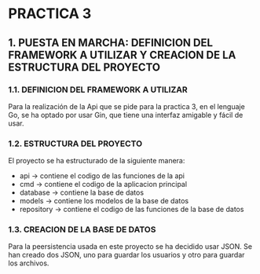 # PRACTICA 3
## 1. PUESTA EN MARCHA: DEFINICION DEL FRAMEWORK A UTILIZAR Y CREACION DE LA ESTRUCTURA DEL PROYECTO
### 1.1. DEFINICION DEL FRAMEWORK A UTILIZAR

Para la realización de la Api que se pide para la practica 3, en el lenguaje Go, se ha optado por usar Gin, que tiene una interfaz amigable y fácil de usar.

### 1.2. ESTRUCTURA DEL PROYECTO
El proyecto se ha estructurado de la siguiente manera:
- api -> contiene el codigo de las funciones de la api
- cmd -> contiene el codigo de la aplicacion principal
- database -> contiene la base de datos
- models -> contiene los modelos de la base de datos
- repository -> contiene el codigo de las funciones de la base de datos

### 1.3. CREACION DE LA BASE DE DATOS
Para la peersistencia usada en este proyecto se ha decidido usar JSON. Se han creado dos JSON, uno para guardar los usuarios y otro para guardar los archivos.
